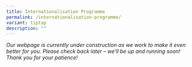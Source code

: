 ```yaml
---
title: Internationalisation Programme
permalink: /internationalisation-programme/
variant: tiptap
description: ""
---
```

<p><em>Our webpage is currently under construction as we work to make it even better for you. Please check back later – we’ll be up and running soon! Thank you for your patience!</em>
</p>